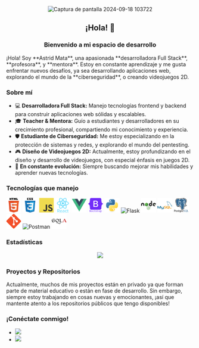 
<div align="center">
 
![Captura de pantalla 2024-09-18 103722](https://github.com/user-attachments/assets/d4297273-c508-497e-9ccf-3e54a48237f1)

## ¡Hola! 👋

### Bienvenido a mi espacio de desarrollo
</div>
¡Hola! Soy **Astrid Mata**, una apasionada **desarrolladora Full Stack**, **profesora**, y **mentora**. Estoy en constante aprendizaje y me gusta enfrentar nuevos desafíos, ya sea desarrollando aplicaciones web, explorando el mundo de la **ciberseguridad**, o creando videojuegos 2D.

### Sobre mí

- 💻 **Desarrolladora Full Stack:** Manejo tecnologías frontend y backend para construir aplicaciones web sólidas y escalables.
- 🎓 **Teacher & Mentora:** Guío a estudiantes y desarrolladores en su crecimiento profesional, compartiendo mi conocimiento y experiencia.
- 🛡️ **Estudiante de Ciberseguridad:** Me estoy especializando en la protección de sistemas y redes, y explorando el mundo del pentesting.
- 🎮 **Diseño de Videojuegos 2D:** Actualmente, estoy profundizando en el diseño y desarrollo de videojuegos, con especial énfasis en juegos 2D.
- 🌱 **En constante evolución:** Siempre buscando mejorar mis habilidades y aprender nuevas tecnologías.

### Tecnologías que manejo
<div>
  <img src="https://raw.githubusercontent.com/devicons/devicon/master/icons/html5/html5-original-wordmark.svg" alt="HTML5" width="40" height="40"/>
  <img src="https://raw.githubusercontent.com/devicons/devicon/master/icons/css3/css3-original-wordmark.svg" alt="CSS3" width="40" height="40"/>
  <img src="https://raw.githubusercontent.com/devicons/devicon/master/icons/javascript/javascript-original.svg" alt="JavaScript" width="40" height="40"/>
  <img src="https://raw.githubusercontent.com/devicons/devicon/master/icons/react/react-original-wordmark.svg" alt="React" width="40" height="40"/>
  <img src="https://raw.githubusercontent.com/devicons/devicon/master/icons/vuejs/vuejs-original.svg" alt="Vue.js" width="40" height="40"/>
  <img src="https://raw.githubusercontent.com/devicons/devicon/master/icons/bootstrap/bootstrap-plain-wordmark.svg" alt="Bootstrap" width="40" height="40"/>
  <img src="https://raw.githubusercontent.com/devicons/devicon/master/icons/python/python-original.svg" alt="Python" width="40" height="40"/>
  <img src="https://www.vectorlogo.zone/logos/pocoo_flask/pocoo_flask-icon.svg" alt="Flask" width="40" height="40"/>
  <img src="https://raw.githubusercontent.com/devicons/devicon/master/icons/nodejs/nodejs-original-wordmark.svg" alt="Node.js" width="40" height="40"/>
  <img src="https://raw.githubusercontent.com/devicons/devicon/master/icons/mysql/mysql-original-wordmark.svg" alt="MySQL" width="40" height="40"/>
  <img src="https://raw.githubusercontent.com/devicons/devicon/master/icons/postgresql/postgresql-original-wordmark.svg" alt="PostgreSQL" width="40" height="40"/>
  <img src="https://raw.githubusercontent.com/devicons/devicon/master/icons/git/git-original.svg" alt="Git" width="40" height="40"/>
  <img src="https://www.vectorlogo.zone/logos/getpostman/getpostman-icon.svg" alt="Postman" width="40" height="40"/>
  <img src="https://raw.githubusercontent.com/devicons/devicon/master/icons/sqlalchemy/sqlalchemy-original.svg" alt="SQLAlchemy" width="40" height="40"/>
</div>

### Estadísticas
<div align="center">
  <img height="180em" src="https://github-readme-stats.vercel.app/api/top-langs/?username=astridmata&layout=compact&langs_count=6&theme=algolia"/>
</div>

### Proyectos y Repositorios

Actualmente, muchos de mis proyectos están en privado ya que forman parte de material educativo o están en fase de desarrollo. Sin embargo, siempre estoy trabajando en cosas nuevas y emocionantes, ¡así que mantente atento a los repositorios públicos que tengo disponibles!

### ¡Conéctate conmigo!

- <a href="https://www.linkedin.com/in/astridmata/"><img src="https://img.shields.io/badge/linkedin-%230077B5.svg?&style=for-the-badge&logo=linkedin&logoColor=white"/></a>
- <a href="mailto:mata.astrid.01@gmail.com"><img src="https://img.shields.io/badge/gmail-%23D14836.svg?&style=for-the-badge&logo=gmail&logoColor=white"/></a>
